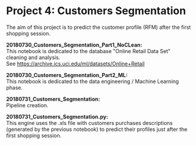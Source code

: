 # Project 4: Customers Segmentation

The aim of this project is to predict the customer profile (RFM) after the first shopping session.

<b> 20180730_Customers_Segmentation_Part1_NoCLean: </b>    
This notebook is dedicated to the database "Online Retail Data Set" cleaning and analysis.     
See https://archive.ics.uci.edu/ml/datasets/Online+Retail

<b> 20180730_Customers_Segmentation_Part2_ML: </b>    
This notebook is dedicated to the data engineering / Machine Learning phase.

<b> 20180731_Customers_Segmentation: </b>      
Pipeline creation.    

<b> 20180731_Customers_Segmentation.py: </b>     
This engine uses the .xls file with customers purchases descriptions (generated by the previous notebook) to predict their profiles just after the first shopping session.

